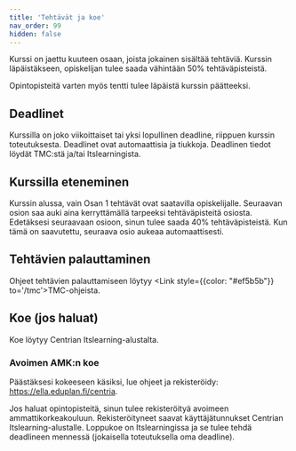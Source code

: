 ```yaml
---
title: 'Tehtävät ja koe'
nav_order: 99
hidden: false
---
```


Kurssi on jaettu kuuteen osaan, joista jokainen sisältää tehtäviä. Kurssin läpäistäkseen, opiskelijan tulee saada vähintään 50% tehtäväpisteistä. 

Opintopisteitä varten myös tentti tulee läpäistä kurssin päätteeksi.

## Deadlinet

Kurssilla on joko viikoittaiset tai yksi lopullinen deadline, riippuen kurssin toteutuksesta. Deadlinet ovat automaattisia ja tiukkoja. Deadlinen tiedot löydät TMC:stä ja/tai Itslearningista.

## Kurssilla eteneminen

Kurssin alussa, vain Osan 1 tehtävät ovat saatavilla opiskelijalle. Seuraavan osion saa auki aina kerryttämällä tarpeeksi tehtäväpisteitä osiosta. Edetäksesi seuraavaan osioon, sinun tulee saada 40% tehtäväpisteistä. Kun tämä on saavutettu, seuraava osio aukeaa automaattisesti.

## Tehtävien palauttaminen

Ohjeet tehtävien palauttamiseen löytyy <Link style={{color: "#ef5b5b"}} to='/tmc'>TMC-ohjeista.</Link> 

## Koe (jos haluat)

Koe löytyy Centrian Itslearning-alustalta.

### Avoimen AMK:n koe

Päästäksesi kokeeseen käsiksi, lue ohjeet ja rekisteröidy: https://ella.eduplan.fi/centria.

Jos haluat opintopisteitä, sinun tulee rekisteröityä avoimeen ammattikorkeakouluun. Rekisteröityneet saavat käyttäjätunnukset Centrian Itslearning-alustalle. Loppukoe on Itslearningissa ja se tulee tehdä deadlineen mennessä (jokaisella toteutuksella oma deadline).